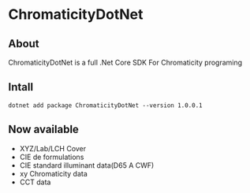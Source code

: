 # ChromaticityDotNet

## About
ChromaticityDotNet is a full .Net Core SDK For Chromaticity programing

## Intall
`dotnet add package ChromaticityDotNet --version 1.0.0.1`

## Now available
- XYZ/Lab/LCH Cover
- CIE de formulations
- CIE standard illuminant data(D65 A CWF)
- xy Chromaticity data
- CCT data
